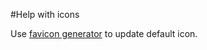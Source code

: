 #Help with icons

Use [favicon generator](https://realfavicongenerator.net) to update default icon.
